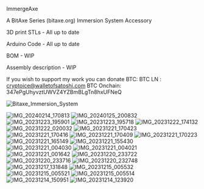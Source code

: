 ImmergeAxe

A BitAxe Series (bitaxe.org) Immersion System Accessory 

3D print STLs - All up to date

Arduino Code - All up to date

BOM - WIP

Assembly description - WIP

If you wish to support my work you can donate BTC: 
BTC LN : cryptoice@walletofsatoshi.com
BTC Onchain: 347ePgUhyvztUWVZ4YZBmBLgTn8hxUFNeQ

![Bitaxe_Immersion_System](https://github.com/CryptoIceMLH/Bitaxe-Immersion/assets/161954574/6f2b0936-bc9e-41e7-afa6-bcd1b65faf8b)

![IMG_20240214_170813](https://github.com/CryptoIceMLH/Bitaxe-Immersion/assets/161954574/9bcde559-6182-420a-8e44-089f3a01cf58)
![IMG_20240125_200832](https://github.com/CryptoIceMLH/Bitaxe-Immersion/assets/161954574/57c5c046-13ad-4cd1-94c2-e93c4c5364a4)
![IMG_20231223_195901](https://github.com/CryptoIceMLH/Bitaxe-Immersion/assets/161954574/3ca8fa7e-da97-4481-a1a4-546e9cac5c30)
![IMG_20231223_195718](https://github.com/CryptoIceMLH/Bitaxe-Immersion/assets/161954574/aeffb65f-6c32-4b73-8195-baee6a6ed51f)
![IMG_20231222_174132](https://github.com/CryptoIceMLH/Bitaxe-Immersion/assets/161954574/28555139-5921-4537-80e8-6e1c37df3b5b)
![IMG_20231222_020032](https://github.com/CryptoIceMLH/Bitaxe-Immersion/assets/161954574/70b1ca72-c8fd-4403-9d2a-0b3d922dd710)
![IMG_20231221_170423](https://github.com/CryptoIceMLH/Bitaxe-Immersion/assets/161954574/ec7465a5-b0d3-471b-9747-9bdc16f8e8db)
![IMG_20231221_170416](https://github.com/CryptoIceMLH/Bitaxe-Immersion/assets/161954574/de203049-8189-4bcb-b072-916ba1a015f7)
![IMG_20231221_170409](https://github.com/CryptoIceMLH/Bitaxe-Immersion/assets/161954574/9d3b08f3-61bc-4d6c-b87a-db451a1e68aa)
![IMG_20231221_170223](https://github.com/CryptoIceMLH/Bitaxe-Immersion/assets/161954574/f27aebe9-c66f-4629-8535-a3cd771360a3)
![IMG_20231221_165149](https://github.com/CryptoIceMLH/Bitaxe-Immersion/assets/161954574/85915c15-6b10-45b2-9f56-2c6a015da715)
![IMG_20231221_155430](https://github.com/CryptoIceMLH/Bitaxe-Immersion/assets/161954574/648e635d-abc4-486a-9741-504025924cbd)
![IMG_20231221_004030](https://github.com/CryptoIceMLH/Bitaxe-Immersion/assets/161954574/cd8ac796-f074-41b8-a4cb-77d39571b8a6)
![IMG_20231221_004021](https://github.com/CryptoIceMLH/Bitaxe-Immersion/assets/161954574/917329d5-9b50-4cd4-9fd2-36143dc25b7a)
![IMG_20231221_001642](https://github.com/CryptoIceMLH/Bitaxe-Immersion/assets/161954574/76a58b51-f662-413c-b4b0-9810ab3fe713)
![IMG_20231220_233722](https://github.com/CryptoIceMLH/Bitaxe-Immersion/assets/161954574/a82bc65e-44e0-422f-8702-b843c7cbb7d2)
![IMG_20231220_233716](https://github.com/CryptoIceMLH/Bitaxe-Immersion/assets/161954574/6d3ff0ec-413b-416a-94cf-6aba9841f9d6)
![IMG_20231220_232748](https://github.com/CryptoIceMLH/Bitaxe-Immersion/assets/161954574/c3f22a72-092d-4904-bf15-bcf19c8d7a22)
![IMG_20231217_131848](https://github.com/CryptoIceMLH/Bitaxe-Immersion/assets/161954574/70e838d5-3a98-43bd-82dc-f5c067b6a29a)
![IMG_20231215_005532](https://github.com/CryptoIceMLH/Bitaxe-Immersion/assets/161954574/57a93252-3a92-423f-a347-8f738935a398)
![IMG_20231215_005521](https://github.com/CryptoIceMLH/Bitaxe-Immersion/assets/161954574/4f7818a4-ff23-4318-82f4-79fc1f2d0cc8)
![IMG_20231215_005514](https://github.com/CryptoIceMLH/Bitaxe-Immersion/assets/161954574/82478e79-79f2-4446-82e3-1d6f1125fabd)
![IMG_20231214_150951](https://github.com/CryptoIceMLH/Bitaxe-Immersion/assets/161954574/c2728995-d32c-49dc-b27b-37c4b1206b14)
![IMG_20231214_123920](https://github.com/CryptoIceMLH/Bitaxe-Immersion/assets/161954574/daea2628-918e-4563-8c99-66c2a9c6e4e6)


